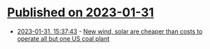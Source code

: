 # [Published on 2023-01-31](index.md)

* [2023-01-31, 15:37:43](https://news.ycombinator.com/item?id=34596412) - [New wind, solar are cheaper than costs to operate all but one US coal plant](https://insideclimatenews.org/news/30012023/wind-solar-coal-power-plant-costs/)
